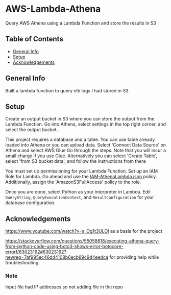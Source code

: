 # AWS-Lambda-Athena

Query AWS Athena using a Lambda Function and store the results in S3

## Table of Contents
* [General Info](#general-info)
* [Setup](#setup)
* [Acknowledgements](#acknowledgements)

## General Info

Built a lambda function to query elb logs I had stored in S3

## Setup

Create an output bucket in S3 where you can store the output from the Lambda Function.
Go into Athena, select settings in the top right corner, and select the output bucket.

This project requires a database and a table.
You can use table already loaded into Athena or you can upload data.
Select 'Connect Data Source' on Athena and select AWS Glue
Go through the steps. Note that you will incur a small charge if you use Glue.
Alternatively you can select 'Create Table', select 'from S3 bucket data', and follow the instructions from there

You must set up permissioning for your Lambda Function.
Set up an IAM Role for Lambda. 
Go ahead and use the [IAM-AthenaLambda.json](https://github.com/GitRubin1/AWS-Lambda-Athena/blob/main/IAM-AthenaLambda.json) policy.
Additionally, assign the 'AmazonS3FullAccess' policy to the role. 

Once you are done, select Python as your interpreter in Lambda.
Edit `QueryString`, `QueryExecutionContext`, and `ResultConfiguration` for your database configuration.

## Acknowledgements

https://www.youtube.com/watch?v=a_Og1t3ULOI as a basis for the project

https://stackoverflow.com/questions/55058618/executing-athena-query-from-python-code-using-boto3-shows-error-botocore-errorf/63023162#63023162?newreg=7af995ec46dd4108b6ecb89c9d4eedca for providing help while troubleshooting

### Note

Input file had IP addresses so not adding file in the repo

